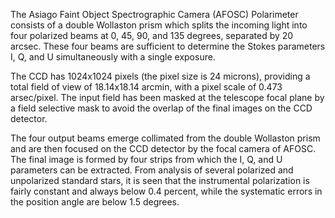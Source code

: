 The Asiago Faint Object Spectrographic Camera (AFOSC) Polarimeter consists of a
double Wollaston prism which splits the incoming light into four polarized beams at
0, 45, 90, and 135 degrees, separated by 20 arcsec.  These four beams are sufficient
to determine the Stokes parameters I, Q, and U simultaneously with a single exposure.
 

The CCD has 1024x1024 pixels (the pixel size is  24 microns), providing a total field
of view of 18.14x18.14 arcmin, with a pixel scale of 0.473 arsec/pixel.  The input
field has been masked at the telescope focal plane by a field selective mask to avoid
the overlap of the final images on the CCD detector.  

The four output beams emerge collimated from the double Wollaston prism and are then
focused on the CCD detector by the focal camera of AFOSC.  The final image is formed
by four strips from which the I, Q, and U parameters can be extracted.  From analysis
of several polarized and unpolarized standard stars, it is seen that the instrumental
polarization is fairly constant and always below 0.4 percent, while the systematic
errors in the position angle are below 1.5 degrees.
